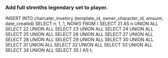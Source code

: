 ### Add full strenths legendary set to player.

INSERT INTO charcater_invetory (template_id, owner_character_id, amount, date_created)
SELECT n, 1, 1, NOW()
FROM (
    SELECT 21 AS n UNION ALL
    SELECT 22 UNION ALL
    SELECT 23 UNION ALL
    SELECT 24 UNION ALL
    SELECT 25 UNION ALL
    SELECT 26 UNION ALL
    SELECT 27 UNION ALL
    SELECT 28 UNION ALL
    SELECT 29 UNION ALL
    SELECT 30 UNION ALL
    SELECT 31 UNION ALL
    SELECT 32 UNION ALL
    SELECT 33 UNION ALL
    SELECT 34 UNION ALL
    SELECT 35
) AS t;
